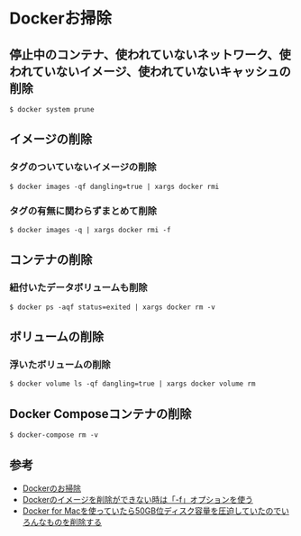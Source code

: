 # Dockerお掃除

## 停止中のコンテナ、使われていないネットワーク、使われていないイメージ、使われていないキャッシュの削除
```console
$ docker system prune
```

## イメージの削除
### タグのついていないイメージの削除
```console
$ docker images -qf dangling=true | xargs docker rmi
```

### タグの有無に関わらずまとめて削除
```console
$ docker images -q | xargs docker rmi -f
```

## コンテナの削除
### 紐付いたデータボリュームも削除
```console
$ docker ps -aqf status=exited | xargs docker rm -v
```

## ボリュームの削除
### 浮いたボリュームの削除
```console
$ docker volume ls -qf dangling=true | xargs docker volume rm
```

## Docker Composeコンテナの削除
```console
$ docker-compose rm -v
```

## 参考
- [Dockerのお掃除](https://qiita.com/MasanoriIwakura/items/53cb7968e44f7a25e083)
- [Dockerのイメージを削除ができない時は「-f」オプションを使う](https://qiita.com/jungissei/items/5907819063a177ac7c81)
- [Docker for Macを使っていたら50GB位ディスク容量を圧迫していたのでいろんなものを削除する](https://qiita.com/shinespark/items/526b70b5f0b1ac643ba0)